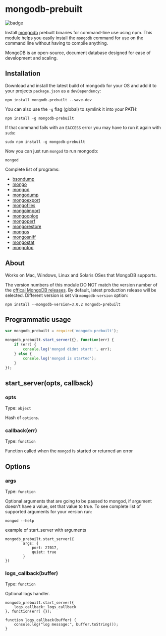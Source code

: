 # mongodb-prebuilt


![badge](https://nodei.co/npm/mongodb-prebuilt.png?downloads=true)

Install [mongodb](https://github.com/mongodb/mongo) prebuilt binaries for command-line use using npm. This module helps you easily install the `mongodb` command for use on the command line without having to compile anything.

MongoDB is an open-source, document database designed for ease of development and scaling.

## Installation

Download and install the latest build of mongodb for your OS and add it to your projects `package.json` as a `devDependency`:

```
npm install mongodb-prebuilt --save-dev
```

You can also use the `-g` flag (global) to symlink it into your PATH:

```
npm install -g mongodb-prebuilt
```

If that command fails with an `EACCESS` error you may have to run it again with `sudo`:

```
sudo npm install -g mongodb-prebuilt
```

Now you can just run `mongod` to run mongodb:

```
mongod
```

Complete list of programs:

- [bsondump](https://docs.mongodb.org/manual/reference/program/bsondump/)
- [mongo](https://docs.mongodb.org/manual/reference/program/mongo/)
- [mongod](https://docs.mongodb.org/manual/reference/program/mongod/)
- [mongodump](https://docs.mongodb.org/manual/reference/program/mongodump/)
- [mongoexport](https://docs.mongodb.org/manual/reference/program/mongoexport/)
- [mongofiles](https://docs.mongodb.org/manual/reference/program/mongofiles/)
- [mongoimport](https://docs.mongodb.org/manual/reference/program/mongoimport/)
- [mongooplog](https://docs.mongodb.org/manual/reference/program/mongooplog/)
- [mongoperf](https://docs.mongodb.org/manual/reference/program/mongoperf/)
- [mongorestore](https://docs.mongodb.org/manual/reference/program/mongorestore/)
- [mongos](https://docs.mongodb.org/manual/reference/program/mongos/)
- [mongosniff](https://docs.mongodb.org/manual/reference/program/mongosniff/)
- [mongostat](https://docs.mongodb.org/manual/reference/program/mongostat/)
- [mongotop](https://docs.mongodb.org/manual/reference/program/mongotop/)

## About

Works on Mac, Windows, Linux and Solaris OSes that MongoDB supports.

The version numbers of this module DO NOT match the version number of the [offical MongoDB releases](https://www.mongodb.org/downloads#production). By default, latest production release will be selected. Different version is set via `mongodb-version`
option:

```
npm install --mongodb-version=3.0.2 mongodb-prebuilt
```

## Programmatic usage

``` js
var mongodb_prebuilt = require('mongodb-prebuilt');

mongodb_prebuilt.start_server({}, function(err) {
	if (err) {
		console.log('mongod didnt start:', err);
	} else {
		console.log('mongod is started');
	}
});
```

## start_server(opts, callback)

### opts
Type: `object`

Hash of `options`.

### callback(err)
Type: `function`

Function called when the `mongod` is started or returned an error

## Options

### args
Type: `function`

Optional arguments that are going to be passed to mongod, if argument doesn't
have a value, set that value to true. To see complete list of supported
arguments for your version run:
```
mongod --help
```

example of start_server with arguments
```
mongodb_prebuilt.start_server({
		args: {
			port: 27017,
			quiet: true
		}
})
```

### logs_callback(buffer)
Type: `function`

Optional logs handler.

```
mongodb_prebuilt.start_server({
	logs_callback: logs_callback
}, function(err) {});

function logs_callback(buffer) {
	console.log("log message:", buffer.toString());
}
```
